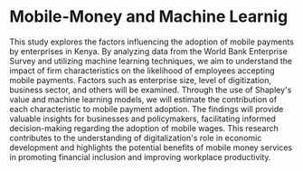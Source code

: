 # Mobile-Money and Machine Learnig
This study explores the factors influencing the adoption of mobile payments by enterprises in Kenya. By analyzing data from the World Bank Enterprise Survey and utilizing machine learning techniques, we aim to understand the impact of firm characteristics on the likelihood of employees accepting mobile payments. Factors such as enterprise size, level of digitization, business sector, and others will be examined. Through the use of Shapley's value and machine learning models, we will estimate the contribution of each characteristic to mobile payment adoption. The findings will provide valuable insights for businesses and policymakers, facilitating informed decision-making regarding the adoption of mobile wages. This research contributes to the understanding of digitalization's role in economic development and highlights the potential benefits of mobile money services in promoting financial inclusion and improving workplace productivity.

